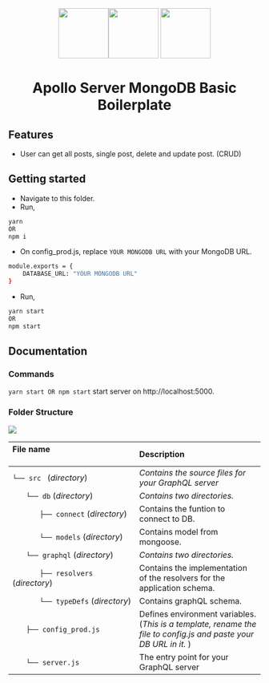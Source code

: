 <div align="center"><a href="https://graphql.org"><img src="https://upload.wikimedia.org/wikipedia/commons/thumb/1/17/GraphQL_Logo.svg/2048px-GraphQL_Logo.svg.png" width="100" /></a><a href="https://mongodb.com"><img src="https://cdn.iconscout.com/icon/free/png-256/mongodb-3629612-3032310.png" width="100" /></a> <a href="https://www.apollographql.com/"><img src="https://iconape.com/wp-content/files/ke/21383/svg/apollo-graphql-compact.svg" width="100" /></a>
<br /> <h1>Apollo Server MongoDB Basic Boilerplate</h1></div>

## Features 
- User can get all posts, single post, delete and update post. (CRUD)

## Getting started
- Navigate to this folder.
- Run,
```bash
yarn 
OR
npm i
```
- On config_prod.js, replace ```YOUR MONGODB URL``` with your MongoDB URL.
```bash
module.exports = {
    DATABASE_URL: "YOUR MONGODB URL"
}
``` 
- Run,
```bash
yarn start 
OR
npm start
```  

## Documentation

### Commands
```yarn start OR npm start``` start server on http://localhost:5000.

### Folder Structure
<img src="https://scontent.fkhi2-3.fna.fbcdn.net/v/t39.30808-6/243415563_1028219957927008_6047095946294879846_n.jpg?_nc_cat=106&ccb=1-5&_nc_sid=730e14&_nc_eui2=AeE9uYNyc8ck2JRv4AzmFGTjspPIZWn3Qymyk8hlafdDKa8CTR-OjoEFJ8q28qP0JbpbvKZAwKz1SrpJ6T1VvAXE&_nc_ohc=B8l8CnEqfLMAX82l6_J&tn=v1pjN9-LTX1T8U4J&_nc_ht=scontent.fkhi2-3.fna&oh=b866e20ed287bb2f1b3aa094ab678850&oe=61597860" />

| File name 　　　　　　　　　　　　　　| Description 　　|
| :--  | :--         |
| `└── src ` (_directory_) | _Contains the source files for your GraphQL server_ |
| `　　└── db` (_directory_) | _Contains two directories._ |
| `　　　　├── connect` (_directory_) | Contains the funtion to connect to DB. |
| `　　　　└── models` (_directory_) | Contains model from mongoose. |
| `　　└── graphql` (_directory_) | _Contains two directories._ |
| `　　　　├── resolvers` (_directory_) | Contains the implementation of the resolvers for the application schema. |
| `　　　　└── typeDefs` (_directory_) | Contains graphQL schema. |
| `　　├── config_prod.js` | Defines environment variables. (_This is a template, rename the file to config.js and paste your DB URL in it._ ) |
| `　　└── server.js` | The entry point for your GraphQL server |
